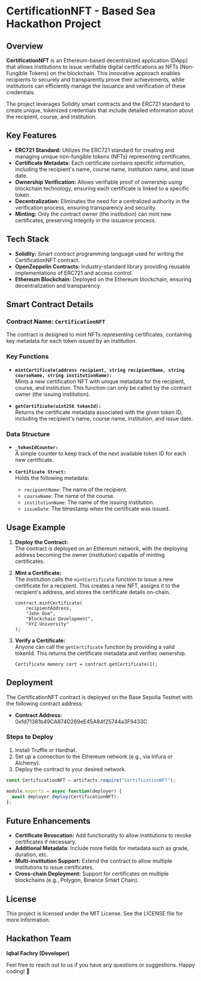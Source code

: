 # CertificationNFT - Based Sea Hackathon Project

## Overview

**CertificationNFT** is an Ethereum-based decentralized application (DApp) that allows institutions to issue verifiable digital certifications as NFTs (Non-Fungible Tokens) on the blockchain. This innovative approach enables recipients to securely and transparently prove their achievements, while institutions can efficiently manage the issuance and verification of these credentials.

The project leverages Solidity smart contracts and the ERC721 standard to create unique, tokenized credentials that include detailed information about the recipient, course, and institution.

## Key Features

- **ERC721 Standard:** Utilizes the ERC721 standard for creating and managing unique non-fungible tokens (NFTs) representing certificates.
- **Certificate Metadata:** Each certificate contains specific information, including the recipient's name, course name, institution name, and issue date.
- **Ownership Verification:** Allows verifiable proof of ownership using blockchain technology, ensuring each certificate is linked to a specific token.
- **Decentralization:** Eliminates the need for a centralized authority in the verification process, ensuring transparency and security.
- **Minting:** Only the contract owner (the institution) can mint new certificates, preserving integrity in the issuance process.

## Tech Stack

- **Solidity:** Smart contract programming language used for writing the CertificationNFT contract.
- **OpenZeppelin Contracts:** Industry-standard library providing reusable implementations of ERC721 and access control.
- **Ethereum Blockchain:** Deployed on the Ethereum blockchain, ensuring decentralization and transparency.

## Smart Contract Details

### Contract Name: `CertificationNFT`

The contract is designed to mint NFTs representing certificates, containing key metadata for each token issued by an institution.

### Key Functions

- **`mintCertificate(address recipient, string recipientName, string courseName, string institutionName):`**  
  Mints a new certification NFT with unique metadata for the recipient, course, and institution. This function can only be called by the contract owner (the issuing institution).

- **`getCertificate(uint256 tokenId):`**  
  Returns the certificate metadata associated with the given token ID, including the recipient's name, course name, institution, and issue date.

### Data Structure

- **`_tokenIdCounter:`**  
  A simple counter to keep track of the next available token ID for each new certificate.
  
- **`Certificate Struct:`**  
  Holds the following metadata:
  - `recipientName`: The name of the recipient.
  - `courseName`: The name of the course.
  - `institutionName`: The name of the issuing institution.
  - `issueDate`: The timestamp when the certificate was issued.

## Usage Example

1. **Deploy the Contract:**  
   The contract is deployed on an Ethereum network, with the deploying address becoming the owner (institution) capable of minting certificates.

2. **Mint a Certificate:**  
   The institution calls the `mintCertificate` function to issue a new certificate for a recipient. This creates a new NFT, assigns it to the recipient's address, and stores the certificate details on-chain.

   ```solidity
   contract.mintCertificate(
       recipientAddress,
       "John Doe",
       "Blockchain Development",
       "XYZ University"
   );

3. **Verify a Certificate:**  
   Anyone can call the `getCertificate` function by providing a valid tokenId. This returns the certificate metadata and verifies ownership.

   ```solidity
   Certificate memory cert = contract.getCertificate(1);
   ```

## Deployment

The CertificationNFT contract is deployed on the Base Sepolia Testnet with the following contract address:

- **Contract Address:** 0xfd71381b49CA874D269eE45A84f25744a3F9433C

### Steps to Deploy

1. Install Truffle or Hardhat.
2. Set up a connection to the Ethereum network (e.g., via Infura or Alchemy).
3. Deploy the contract to your desired network.

```javascript
const CertificationNFT = artifacts.require("CertificationNFT");

module.exports = async function(deployer) {
  await deployer.deploy(CertificationNFT);
};
```

## Future Enhancements

- **Certificate Revocation:** Add functionality to allow institutions to revoke certificates if necessary.
- **Additional Metadata:** Include more fields for metadata such as grade, duration, etc.
- **Multi-institution Support:** Extend the contract to allow multiple institutions to issue certificates.
- **Cross-chain Deployment:** Support for certificates on multiple blockchains (e.g., Polygon, Binance Smart Chain).

## License

This project is licensed under the MIT License. See the LICENSE file for more information.

## Hackathon Team

**Iqbal Fachry (Developer)**

Feel free to reach out to us if you have any questions or suggestions. Happy coding! 🚀
```
